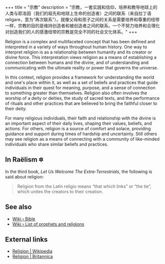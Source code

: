 +++
title = "宗教"
description = "宗教，一套实践和信仰，培养和教导地球上的人类与耶洛因（我们的祖先和地球上生命的创造者）之间的联系（来自拉丁语 religare，意为“再次联系”）。就像父母和孩子之间的关系是需要培养和尊重的纽带一样，宗教的目的是维持创造者和被创造者之间的联系。一个不努力培养和合理化对创造我们的人的感激纽带的宗教是完全不同的社会文化体系。"
+++

Religion is a complex and multifaceted concept that has been defined and interpreted in a variety of ways throughout human history. One way to interpret religion is as a relationship between humanity and its creator or divine force. This interpretation views religion as a means of establishing a connection between humans and the divine, and of understanding and communicating with the ultimate reality or power that governs the universe.

In this context, religion provides a framework for understanding the world and one's place within it, as well as a set of beliefs and practices that guide individuals in their quest for meaning, purpose, and a sense of connection to something greater than themselves. Religion also often involves the worship of a deity or deities, the study of sacred texts, and the performance of rituals and other practices that are believed to bring the faithful closer to their deity.

For many religious individuals, their faith and relationship with the divine is an important aspect of their daily lives, shaping their values, beliefs, and actions. For others, religion is a source of comfort and solace, providing guidance and support during times of hardship and uncertainty. Still others may see religion as a means of connecting with a community of like-minded individuals who share similar beliefs and practices.

## In Raëlism 🔯

In the third book, _Let Us Welcome The Extra-Terrestrials_, the following is said about religion:

> Religion from the Latin religio means “that which links” or “the tie”, which unites the creators to their creation.

## See also

- [Wiki › Bible](../../wiki/bible/)
- [Wiki › List of prophets and religions](../../wiki/list-of-prophets-and-religions/)

## External links

- [Religion | Wikipedia](https://en.wikipedia.org/wiki/Religion)
- [Religion | Britannica](https://www.britannica.com/topic/religion)
